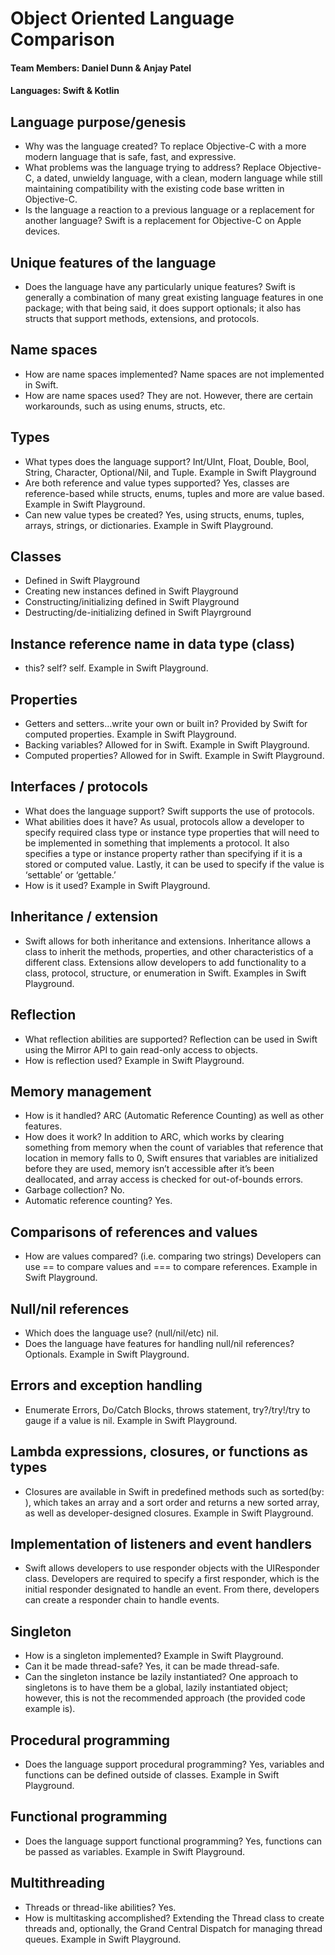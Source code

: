 # Object Oriented Language Comparison
#### Team Members: Daniel Dunn & Anjay Patel
#### Languages: Swift & Kotlin

## Language purpose/genesis
  * Why was the language created? To replace Objective-C with a more modern language that is safe, fast, and expressive.
  * What problems was the language trying to address? Replace Objective-C, a dated, unwieldy language, with a clean, modern language while still maintaining compatibility with the existing code base written in Objective-C.
  * Is the language a reaction to a previous language or a replacement for another language? Swift is a replacement for Objective-C on Apple devices. 
## Unique features of the language
  * Does the language have any particularly unique features? Swift is generally a combination of many great existing language features in one package; with that being said, it does support optionals; it also has structs that support methods, extensions, and protocols.
## Name spaces
  * How are name spaces implemented? Name spaces are not implemented in Swift.
  * How are name spaces used? They are not. However, there are certain workarounds, such as using enums, structs, etc.
## Types
  * What types does the language support? Int/UInt, Float, Double, Bool, String, Character, Optional/Nil, and Tuple. Example in Swift Playground
  * Are both reference and value types supported? Yes, classes are reference-based while structs, enums, tuples and more are value based. Example in Swift Playground.
  * Can new value types be created? Yes, using structs, enums, tuples, arrays, strings, or dictionaries. Example in Swift Playground.
## Classes
  * Defined in Swift Playground
  * Creating new instances defined in Swift Playground
  * Constructing/initializing defined in Swift Playground
  * Destructing/de-initializing defined in Swift Playrground
## Instance reference name in data type (class)
  * this? self? self. Example in Swift Playground.
## Properties
  * Getters and setters…write your own or built in? Provided by Swift for computed properties. Example in Swift Playground.
  * Backing variables? Allowed for in Swift. Example in Swift Playground.
  * Computed properties? Allowed for in Swift. Example in Swift Playground.
## Interfaces / protocols
  * What does the language support? Swift supports the use of protocols.
  * What abilities does it have? As usual, protocols allow a developer to specify required class type or instance type properties that will need to be implemented in something that implements a protocol. It also specifies a type or instance property rather than specifying if it is a stored or computed value. Lastly, it can be used to specify if the value is ‘settable’ or ‘gettable.’
  * How is it used? Example in Swift Playground.
## Inheritance / extension
  * Swift allows for both inheritance and extensions. Inheritance allows a class to inherit the methods, properties, and other characteristics of a different class. Extensions allow developers to add functionality to a class, protocol, structure, or enumeration in Swift. Examples in Swift Playground.
## Reflection
  * What reflection abilities are supported? Reflection can be used in Swift using the Mirror API to gain read-only access to objects.
  * How is reflection used? Example in Swift Playground.
## Memory management
  * How is it handled? ARC (Automatic Reference Counting) as well as other features.
  * How does it work? In addition to ARC, which works by clearing something from memory when the count of variables that reference that location in memory falls to 0, Swift ensures that variables are initialized before they are used, memory isn’t accessible after it’s been deallocated, and array access is checked for out-of-bounds errors.
  * Garbage collection? No.
  * Automatic reference counting? Yes.
## Comparisons of references and values
  * How are values compared? (i.e. comparing two strings) Developers can use == to compare values and === to compare references. Example in Swift Playground.
## Null/nil references
  * Which does the language use? (null/nil/etc) nil.
  * Does the language have features for handling null/nil references? Optionals. Example in Swift Playground.
## Errors and exception handling
  * Enumerate Errors, Do/Catch Blocks, throws statement, try?/try!/try to gauge if a value is nil. Example in Swift Playground.
## Lambda expressions, closures, or functions as types
  * Closures are available in Swift in predefined methods such as sorted(by: ), which takes an array and a sort order and returns a new sorted array, as well as developer-designed closures. Example in Swift Playground.
## Implementation of listeners and event handlers
  * Swift allows developers to use responder objects with the UIResponder class. Developers are required to specify a first responder, which is the initial responder designated to handle an event. From there, developers can create a responder chain to handle events.
## Singleton
  * How is a singleton implemented? Example in Swift Playground.
  * Can it be made thread-safe? Yes, it can be made thread-safe.
  * Can the singleton instance be lazily instantiated? One approach to singletons is to have them be a global, lazily instantiated object; however, this is not the recommended approach (the provided code example is).
## Procedural programming
  * Does the language support procedural programming? Yes, variables and functions can be defined outside of classes. Example in Swift Playground.
## Functional programming
  * Does the language support functional programming? Yes, functions can be passed as variables. Example in Swift Playground.
## Multithreading
  * Threads or thread-like abilities? Yes.
  * How is multitasking accomplished? Extending the Thread class to create threads and, optionally, the Grand Central Dispatch for managing thread queues. Example in Swift Playground.
